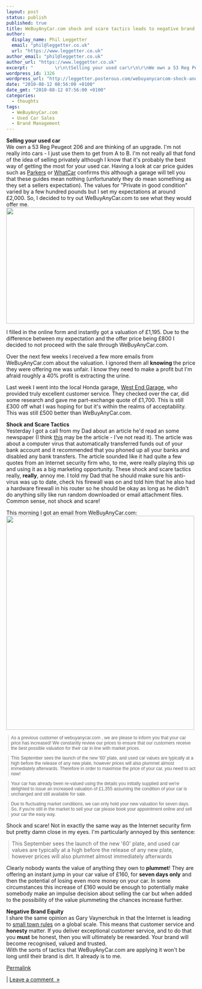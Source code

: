 ```yaml
---
layout: post
status: publish
published: true
title: WeBuyAnyCar.com shock and scare tactics leads to negative brand equity
author:
  display_name: Phil Leggetter
  email: "phil@leggetter.co.uk"
  url: "https://www.leggetter.co.uk"
author_email: "phil@leggetter.co.uk"
author_url: "https://www.leggetter.co.uk"
excerpt: "        \r\n\tSelling your used car\r\n\r\nWe own a 53 Reg Peugeot 206 and are thinking of an upgrade. I'm not really into cars - I just use them to get from A to B. I'm not really all that fond of the idea of selling privately although I know that it's probabl..."
wordpress_id: 1326
wordpress_url: "http://leggetter.posterous.com/webuyanycarcom-shock-and-scare-tactics-leads"
date: "2010-08-12 08:56:00 +0100"
date_gmt: "2010-08-12 07:56:00 +0100"
categories:
  - thoughts
tags:
  - WeBuyAnyCar.com
  - Used Car Sales
  - Brand Management
---
```


<p><strong>Selling your used car</strong><br />
We own a 53 Reg Peugeot 206 and are thinking of an upgrade. I'm not really into cars - I just use them to get from A to B. I'm not really all that fond of the idea of selling privately although I know that it's probably the best way of getting the most for your used car. Having a look at car price guides such as <a href="http://www.parkers.co.uk/cars/prices/">Parkers</a> or <a href="http://www.whatcar.com/valuations">WhatCar</a> confirms this although a garage will tell you that these guides mean nothing (unfortunately they do mean something as they set a sellers expectation). The values for "Private in good condition" varied by a few hundred pounds but I set my expectations at around £2,000. So, I decided to try out WeBuyAnyCar.com to see what they would offer me.<br />
<a href="http://posterous.com/getfile/files.posterous.com/leggetter/RhiVaoIGAu9XsGTjI1vyNclCVqLoIMeoI1nrDoaYtN9wjopagrbhsfF1CWsN/WeBuyAnyCar-com_1-195k.png"><img src="http://posterous.com/getfile/files.posterous.com/leggetter/zl3Pb2AgattEBdw8EjQCszIFXfji2HvEFjh5mvMxRAL2FgSBL4Cnj49zWaVi/WeBuyAnyCar-com_1-195k.png.scaled.500.jpg" alt="" width="500" height="309" /></a></p>
<p><a href="http://posterous.com/getfile/files.posterous.com/leggetter/RhiVaoIGAu9XsGTjI1vyNclCVqLoIMeoI1nrDoaYtN9wjopagrbhsfF1CWsN/WeBuyAnyCar-com_1-195k.png"></a>I filled in the online form and instantly got a valuation of £1,195. Due to the difference between my expectation and the offer price being £800 I decided to not proceed with the sale through WeBuyAnyCar.com.</p>
<p><a id="more"></a><a id="more-1326"></a></p>
<p>Over the next few weeks I received a few more emails from WeBuyAnyCar.com about the valuation. I ignored them all <strong>knowing </strong>the price they were offering me was unfair. I know they need to make a profit but I'm afraid roughly a 40% profit is extracting the urine.</p>
<p>Last week I went into the local Honda garage, <a href="http://www.westendgarage.net/">West End Garage</a>, who provided truly excellent customer service. They checked over the car, did some research and gave me part-exchange quote of £1,700. This is still £300 off what I was hoping for but it's within the realms of acceptability. This was still £500 better than WeBuyAnyCar.com.</p>
<p><strong>Shock and Scare Tactics</strong><br />
Yesterday I got a call from my Dad about an article he'd read an some newspaper (I think <a href="http://www.telegraph.co.uk/finance/personalfinance/consumertips/banking/7938184/Eastern-European-cyber-criminals-draining-British-bank-accounts.html">this</a> may be the article - I've not read it). The article was about a computer virus that automatically transferred funds out of your bank account and it recommended that you phoned up all your banks and disabled any bank transfers. The article sounded like it had quite a few quotes from an Internet security firm who, to me, were really playing this up and using it as a big marketing opportunity. These shock and scare tactics really, <strong>really</strong>, annoy me. I told my Dad that he should make sure his anti-virus was up to date, check his firewall was on and told him that he also had a hardware firewall in his router so he should be okay as long as he didn't do anything silly like run random downloaded or email attachment files. Common sense, not shock and scare!</p>
<p>This morning I got an email from WeBuyAnyCar.com:<br />
<a href="http://posterous.com/getfile/files.posterous.com/leggetter/5O2NUy2UbyM2y38RXLuKsz1Tuxsm0DfHZKM3fa1tqjrlncXKzkeMszeKBSAa/WeBuyAnyCar-com_1-355k.png"><img src="http://posterous.com/getfile/files.posterous.com/leggetter/eJHTzgDOZOJyZHLxls4Q6x00WNHGe7H9Ymep34PVGMNXSGlOLfIAoFpaxr1t/WeBuyAnyCar-com_1-355k.png.scaled.500.jpg" alt="" width="500" height="570" /></a></p>
<blockquote class="gmail_quote" style="margin-top: 0px; margin-right: 0px; margin-bottom: 0px; margin-left: 0.8ex; border-left-width: 1px; border-left-color: #cccccc; border-left-style: solid; padding-left: 1ex; font-family: arial, sans-serif; font-size: 12px;"><p>As a previous customer of webuyanycar.com , we are please to inform you that your car price has increased! We constantly review our prices to ensure that our customers receive the best possible valuation for their car in line with market prices.</p></blockquote>
<blockquote class="gmail_quote" style="margin-top: 0px; margin-right: 0px; margin-bottom: 0px; margin-left: 0.8ex; border-left-width: 1px; border-left-color: #cccccc; border-left-style: solid; padding-left: 1ex; font-family: arial, sans-serif; font-size: 12px;"><p>This September sees the launch of the new '60' plate, and used car values are typically at a high before the release of any new plate, however prices will also plummet almost immediately afterwards. Therefore in order to maximise the price of your car, you need to act now!</p></blockquote>
<blockquote class="gmail_quote" style="margin-top: 0px; margin-right: 0px; margin-bottom: 0px; margin-left: 0.8ex; border-left-width: 1px; border-left-color: #cccccc; border-left-style: solid; padding-left: 1ex; font-family: arial, sans-serif; font-size: 12px;"><p>Your car has already been re-valued using the details you initially supplied and we're delighted to issue an increased valuation of £1,355 assuming the condition of your car is unchanged and still available for sale.</p></blockquote>
<blockquote class="gmail_quote" style="margin-top: 0px; margin-right: 0px; margin-bottom: 0px; margin-left: 0.8ex; border-left-width: 1px; border-left-color: #cccccc; border-left-style: solid; padding-left: 1ex; font-family: arial, sans-serif; font-size: 12px;"><p>Due to fluctuating market conditions, we can only hold your new valuation for seven days. So, if you're still in the market to sell your car please book your appointment online and sell your car the easy way.</p></blockquote>
<p>Shock and scare! Not in exactly the same way as the Internet security firm but pretty damn close in my eyes. I'm particularly annoyed by this sentence:</p>
<blockquote class="gmail_quote" style="margin-top: 0px; margin-right: 0px; margin-bottom: 0px; margin-left: 0.8ex; border-left-width: 1px; border-left-color: #cccccc; border-left-style: solid; padding-left: 1ex;"><p>This September sees the launch of the new '60' plate, and used car values are typically at a high before the release of any new plate, however prices will also plummet almost immediately afterwards</p></blockquote>
<p>Clearly nobody wants the value of anything they own to <strong>plummet</strong>! They are offering an instant jump in your car value of £160, for <strong>seven days only</strong> and then the potential of losing even more money on your car. In some circumstances this increase of £160 would be enough to potentially make somebody make an impulse decision about selling the car but when added to the possibility of the value plummeting the chances increase further.</p>
<p><strong>Negative Brand Equity</strong><br />
I share the same opinion as Gary Vaynerchuk in that the Internet is leading to <a href="http://garyvaynerchuk.com/post/247583674/small-town-rules">small town rules</a> on a global scale. This means that customer service and <strong>honesty</strong> matter. If you deliver exceptional customer service, and to do that you <strong>must</strong> be honest, then you will ultimately be rewarded. Your brand will become recognised, valued and trusted.<br />
With the sorts of tactics that WeBuyAnyCar.com are applying it won't be long until their brand is dirt. It already is to me.</p>
<p><a href="http://leggetter.posterous.com/webuyanycarcom-shock-and-scare-tactics-leads">Permalink</a></p>
<p>| <a href="http://leggetter.posterous.com/webuyanycarcom-shock-and-scare-tactics-leads#comment">Leave a comment  »</a></p>
